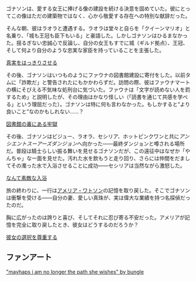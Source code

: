 <!-- title: ゴナソン・G -->
<!-- status: 生存 -->

ゴナソンは、愛する女王に捧げる像の建設を続ける決意を固めていた。彼にとってこの像はただの建築物ではなく、心から敬愛する存在への特別な献辞だった。

そんな朝、彼はラオラと遭遇する。ラオラは堂々と自らを「クイーンマリオ」と名乗り、「城も王冠も臣下もいる」と豪語した。しかしゴナソンはひるまなかった。揺るぎない忠誠心で反論し、自分の女王もすでに城（ギルド拠点）、王冠、そして何より自分のような忠実な家臣を持っていることを主張した。

[真実をはっきりさせる](#embed:https://www.youtube.com/live/LSGUo-UnXwY?si=kRppaniN78G_vTUC&start=1233)

その後、ゴナソンはいつものようにファウナの図書館建設に寄付をした。以前タムに「詐欺だ」と警告されたにもかかわらずだ。訪問の際、彼はファウナマートの横にそびえる不気味な処刑台に気づいた。ファウナは「文字が読めない人を罰するため」と説明したが、その理由はかなり怪しい（「読書を通じて共感を学べる」という理屈だった）。ゴナソンは特に何も言わなかった。もしかすると“より良いこと”なのかもしれない……？

[図書館の裏にある牢獄](#embed:https://www.youtube.com/live/LSGUo-UnXwY?feature=shared&t=1912)

その後、ゴナソンはビジュー、ラオラ、セシリア、ホットピンクワンと共に*アンシエントスーアーズダンジョン*へ向かった――最終ダンジョンと噂される場所だ。普段は騎士らしい振る舞いを見せるゴナソンだが、この遠征中はなぜか「やんちゃ」な一面を見せた。汚れた水を飲もうと走り回り、さらには仲間をだましてその濁った水で入浴させることに成功――セシリアは当然ながら激怒した。

[なんて素敵な入浴](#embed:https://www.youtube.com/live/LSGUo-UnXwY?feature=shared&t=9423)

旅の終わりに、一行は[アメリア・ワトソン](https://www.youtube.com/live/LSGUo-UnXwY?feature=shared&t=8466)の記憶を取り戻した。そこでゴナソンは衝撃を受ける――自分の妻、愛しい真珠が、実は偉大な業績を持つ名探偵だったのだ。

胸に広がったのは誇りと喜び、そしてそれに忍び寄る不安だった。アメリアが記憶を完全に取り戻したとき、彼女はどうするのだろうか？

[彼女の選択を尊重する](#embed:https://www.youtube.com/live/LSGUo-UnXwY?feature=shared&t=12019)

## ファンアート

["mayhaps i am no longer the path she wishes" by bungle](https://x.com/bbbbungle/status/1831862192855228538)

<!-- ame -->
